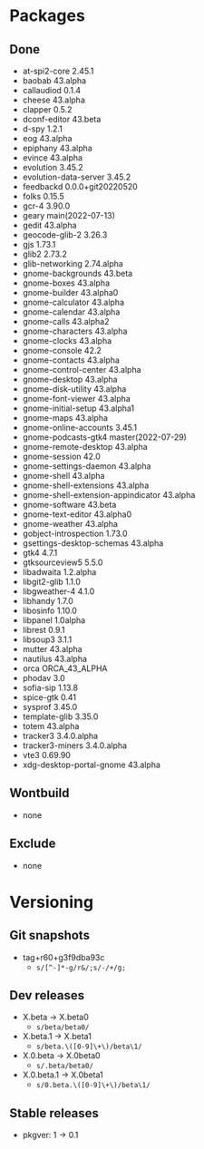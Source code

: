 # Packages
## Done
- at-spi2-core 2.45.1
- baobab 43.alpha
- callaudiod 0.1.4
- cheese 43.alpha
- clapper 0.5.2
- dconf-editor 43.beta
- d-spy 1.2.1
- eog 43.alpha
- epiphany 43.alpha
- evince 43.alpha
- evolution 3.45.2
- evolution-data-server 3.45.2
- feedbackd 0.0.0+git20220520
- folks 0.15.5
- gcr-4 3.90.0
- geary main(2022-07-13)
- gedit 43.alpha
- geocode-glib-2 3.26.3
- gjs 1.73.1
- glib2 2.73.2
- glib-networking 2.74.alpha
- gnome-backgrounds 43.beta
- gnome-boxes 43.alpha
- gnome-builder 43.alpha0
- gnome-calculator 43.alpha
- gnome-calendar 43.alpha
- gnome-calls 43.alpha2
- gnome-characters 43.alpha
- gnome-clocks 43.alpha
- gnome-console 42.2
- gnome-contacts 43.alpha
- gnome-control-center 43.alpha
- gnome-desktop 43.alpha
- gnome-disk-utility 43.alpha
- gnome-font-viewer 43.alpha
- gnome-initial-setup 43.alpha1
- gnome-maps 43.alpha
- gnome-online-accounts 3.45.1
- gnome-podcasts-gtk4 master(2022-07-29)
- gnome-remote-desktop 43.alpha
- gnome-session 42.0
- gnome-settings-daemon 43.alpha
- gnome-shell 43.alpha
- gnome-shell-extensions 43.alpha
- gnome-shell-extension-appindicator 43.alpha
- gnome-software 43.beta
- gnome-text-editor 43.alpha0
- gnome-weather 43.alpha
- gobject-introspection 1.73.0
- gsettings-desktop-schemas 43.alpha
- gtk4 4.7.1
- gtksourceview5 5.5.0
- libadwaita 1.2.alpha
- libgit2-glib 1.1.0
- libgweather-4 4.1.0
- libhandy 1.7.0
- libosinfo 1.10.0
- libpanel 1.0alpha
- librest 0.9.1
- libsoup3 3.1.1
- mutter 43.alpha
- nautilus 43.alpha
- orca ORCA_43_ALPHA
- phodav 3.0
- sofia-sip 1.13.8
- spice-gtk 0.41
- sysprof 3.45.0
- template-glib 3.35.0
- totem 43.alpha
- tracker3 3.4.0.alpha
- tracker3-miners 3.4.0.alpha
- vte3 0.69.90
- xdg-desktop-portal-gnome 43.alpha


## Wontbuild
- none


## Exclude
- none

# Versioning
## Git snapshots
* tag+r60+g3f9dba93c
  * `s/[^-]*-g/r&/;s/-/+/g;`
## Dev releases
* X.beta -> X.beta0
  * `s/beta/beta0/`
* X.beta.1 -> X.beta1
  * `s/beta.\([0-9]\+\)/beta\1/`
* X.0.beta -> X.0beta0
  * `s/.beta/beta0/`
* X.0.beta.1 -> X.0beta1
  * `s/0.beta.\([0-9]\+\)/beta\1/`

## Stable releases
* pkgver: 1 -> 0.1
